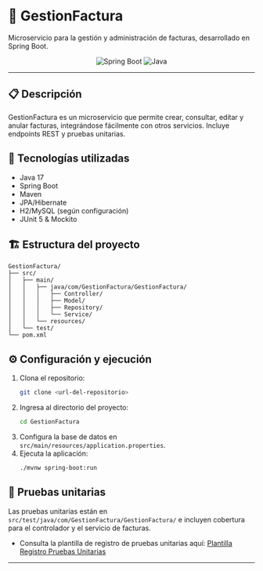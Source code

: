 # 🧾 GestionFactura

Microservicio para la gestión y administración de facturas, desarrollado en Spring Boot.

<p align="center">
  <img src="https://img.shields.io/badge/Spring%20Boot-2.7.0-brightgreen" alt="Spring Boot">
  <img src="https://img.shields.io/badge/Java-17-blue" alt="Java">
</p>

---

## 📋 Descripción

GestionFactura es un microservicio que permite crear, consultar, editar y anular facturas, integrándose fácilmente con otros servicios. Incluye endpoints REST y pruebas unitarias.

## 🚀 Tecnologías utilizadas

- Java 17
- Spring Boot
- Maven
- JPA/Hibernate
- H2/MySQL (según configuración)
- JUnit 5 & Mockito

## 🏗️ Estructura del proyecto

```
GestionFactura/
├── src/
│   ├── main/
│   │   ├── java/com/GestionFactura/GestionFactura/
│   │   │   ├── Controller/
│   │   │   ├── Model/
│   │   │   ├── Repository/
│   │   │   └── Service/
│   │   └── resources/
│   └── test/
└── pom.xml
```

## ⚙️ Configuración y ejecución

1. Clona el repositorio:
   ```bash
   git clone <url-del-repositorio>
   ```
2. Ingresa al directorio del proyecto:
   ```bash
   cd GestionFactura
   ```
3. Configura la base de datos en `src/main/resources/application.properties`.
4. Ejecuta la aplicación:
   ```bash
   ./mvnw spring-boot:run
   ```

## 🧪 Pruebas unitarias

Las pruebas unitarias están en `src/test/java/com/GestionFactura/GestionFactura/` e incluyen cobertura para el controlador y el servicio de facturas.

- Consulta la plantilla de registro de pruebas unitarias aquí: [Plantilla Registro Pruebas Unitarias](https://docs.google.com/spreadsheets/d/1VvFzIWowWaRAmZS9k_1y5o9UFkz-SBsD7Jb2J7BKkJo/edit?usp=sharing)


---

